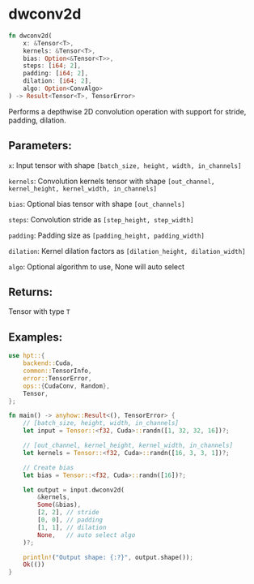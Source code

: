 # dwconv2d
```rust
fn dwconv2d(
    x: &Tensor<T>,
    kernels: &Tensor<T>,
    bias: Option<&Tensor<T>>,
    steps: [i64; 2],
    padding: [i64; 2],
    dilation: [i64; 2],
    algo: Option<ConvAlgo>
) -> Result<Tensor<T>, TensorError>
```
Performs a depthwise 2D convolution operation with support for stride, padding, dilation.

## Parameters:
`x`: Input tensor with shape `[batch_size, height, width, in_channels]`

`kernels`: Convolution kernels tensor with shape `[out_channel, kernel_height, kernel_width, in_channels]`

`bias`: Optional bias tensor with shape `[out_channels]`

`steps`: Convolution stride as `[step_height, step_width]`

`padding`: Padding size as `[padding_height, padding_width]`

`dilation`: Kernel dilation factors as `[dilation_height, dilation_width]`

`algo`: Optional algorithm to use, None will auto select

## Returns:
Tensor with type `T`

## Examples:
```rust
use hpt::{
    backend::Cuda,
    common::TensorInfo,
    error::TensorError,
    ops::{CudaConv, Random},
    Tensor,
};

fn main() -> anyhow::Result<(), TensorError> {
    // [batch_size, height, width, in_channels]
    let input = Tensor::<f32, Cuda>::randn([1, 32, 32, 16])?;

    // [out_channel, kernel_height, kernel_width, in_channels]
    let kernels = Tensor::<f32, Cuda>::randn([16, 3, 3, 1])?;

    // Create bias
    let bias = Tensor::<f32, Cuda>::randn([16])?;

    let output = input.dwconv2d(
        &kernels,
        Some(&bias),
        [2, 2], // stride
        [0, 0], // padding
        [1, 1], // dilation
        None,   // auto select algo
    )?;

    println!("Output shape: {:?}", output.shape());
    Ok(())
}
```